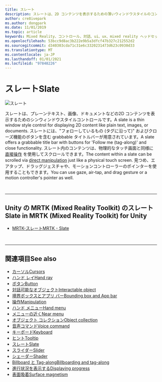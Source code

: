 ```yaml
---
title: スレート
description: スレートは、2D コンテンツを表示するための薄いウィンドウスタイルのコントロールです。
author: cre8ivepark
ms.author: dongpark
ms.date: 11/01/2019
ms.topic: article
keywords: Mixed Reality、コントロール、対話、ui、ux、mixed reality ヘッドセット、windows mixed reality ヘッドセット、virtual Reality ヘッドセット、HoloLens、スレート、MRTK、Mixed Reality Toolkit
ms.openlocfilehash: 53bcc9d8ac3b222e9b5a3dfcf47b327c212552d2
ms.sourcegitcommit: d340303cda71c31e6c3320231473d623c0930d33
ms.translationtype: MT
ms.contentlocale: ja-JP
ms.lasthandoff: 01/01/2021
ms.locfileid: "97848226"
---
```

# <a name="slate"></a><span data-ttu-id="0208d-104">スレート</span><span class="sxs-lookup"><span data-stu-id="0208d-104">Slate</span></span>

![スレート](images/UX_Hero_Slate.jpg)

<span data-ttu-id="0208d-106">スレートは、プレーンテキスト、画像、ドキュメントなどの2D コンテンツを表示するためのシンウィンドウスタイルコントロールです。</span><span class="sxs-lookup"><span data-stu-id="0208d-106">A slate is a thin window style control for displaying 2D content like plain text, images, or documents.</span></span> <span data-ttu-id="0208d-107">スレートには、"フォローしているもの (タグに沿って)" およびクローズ機能のボタンを含む grabbable タイトルバーが用意されています。</span><span class="sxs-lookup"><span data-stu-id="0208d-107">A slate offers a grabbable title bar with buttons for 'Follow me (tag-along)' and close functionality.</span></span> <span data-ttu-id="0208d-108">スレート内のコンテンツは、物理的なタッチ画面と同様に [直接操作](direct-manipulation.md#2d-slate-interaction) を使用してスクロールできます。</span><span class="sxs-lookup"><span data-stu-id="0208d-108">The content within a slate can be scrolled via [direct manipulation](direct-manipulation.md#2d-slate-interaction) just like a physical touch screen.</span></span> <span data-ttu-id="0208d-109">見つめ、エアタップ、ドラッグジェスチャや、モーションコントローラーのポインターを使用することもできます。</span><span class="sxs-lookup"><span data-stu-id="0208d-109">You can use gaze, air-tap, and drag gesture or a motion controller's pointer as well.</span></span>

<br>

---

## <a name="slate-in-mrtk-mixed-reality-toolkit-for-unity"></a><span data-ttu-id="0208d-110">Unity の MRTK (Mixed Reality Toolkit) のスレート</span><span class="sxs-lookup"><span data-stu-id="0208d-110">Slate in MRTK (Mixed Reality Toolkit) for Unity</span></span>

* [<span data-ttu-id="0208d-111">MRTK-スレート</span><span class="sxs-lookup"><span data-stu-id="0208d-111">MRTK - Slate</span></span>](https://microsoft.github.io/MixedRealityToolkit-Unity/Documentation/README_Slate.html)

<br>

---

## <a name="see-also"></a><span data-ttu-id="0208d-112">関連項目</span><span class="sxs-lookup"><span data-stu-id="0208d-112">See also</span></span>

* [<span data-ttu-id="0208d-113">カーソル</span><span class="sxs-lookup"><span data-stu-id="0208d-113">Cursors</span></span>](cursors.md)
* [<span data-ttu-id="0208d-114">ハンド レイ</span><span class="sxs-lookup"><span data-stu-id="0208d-114">Hand ray</span></span>](point-and-commit.md)
* [<span data-ttu-id="0208d-115">ボタン</span><span class="sxs-lookup"><span data-stu-id="0208d-115">Button</span></span>](button.md)
* [<span data-ttu-id="0208d-116">対話可能なオブジェクト</span><span class="sxs-lookup"><span data-stu-id="0208d-116">Interactable object</span></span>](interactable-object.md)
* [<span data-ttu-id="0208d-117">境界ボックスとアプリ バー</span><span class="sxs-lookup"><span data-stu-id="0208d-117">Bounding box and App bar</span></span>](app-bar-and-bounding-box.md)
* [<span data-ttu-id="0208d-118">操作</span><span class="sxs-lookup"><span data-stu-id="0208d-118">Manipulation</span></span>](direct-manipulation.md)
* [<span data-ttu-id="0208d-119">ハンド メニュー</span><span class="sxs-lookup"><span data-stu-id="0208d-119">Hand menu</span></span>](hand-menu.md)
* [<span data-ttu-id="0208d-120">メニューの近く</span><span class="sxs-lookup"><span data-stu-id="0208d-120">Near menu</span></span>](near-menu.md)
* [<span data-ttu-id="0208d-121">オブジェクト コレクション</span><span class="sxs-lookup"><span data-stu-id="0208d-121">Object collection</span></span>](object-collection.md)
* [<span data-ttu-id="0208d-122">音声コマンド</span><span class="sxs-lookup"><span data-stu-id="0208d-122">Voice command</span></span>](voice-input.md)
* [<span data-ttu-id="0208d-123">キーボード</span><span class="sxs-lookup"><span data-stu-id="0208d-123">Keyboard</span></span>](keyboard.md)
* [<span data-ttu-id="0208d-124">ヒント</span><span class="sxs-lookup"><span data-stu-id="0208d-124">Tooltip</span></span>](tooltip.md)
* [<span data-ttu-id="0208d-125">スレート</span><span class="sxs-lookup"><span data-stu-id="0208d-125">Slate</span></span>](slate.md)
* [<span data-ttu-id="0208d-126">スライダー</span><span class="sxs-lookup"><span data-stu-id="0208d-126">Slider</span></span>](slider.md)
* [<span data-ttu-id="0208d-127">シェーダー</span><span class="sxs-lookup"><span data-stu-id="0208d-127">Shader</span></span>](shader.md)
* [<span data-ttu-id="0208d-128">Billboard と Tag-along</span><span class="sxs-lookup"><span data-stu-id="0208d-128">Billboarding and tag-along</span></span>](billboarding-and-tag-along.md)
* [<span data-ttu-id="0208d-129">進行状況を表示する</span><span class="sxs-lookup"><span data-stu-id="0208d-129">Displaying progress</span></span>](progress.md)
* [<span data-ttu-id="0208d-130">表面吸着</span><span class="sxs-lookup"><span data-stu-id="0208d-130">Surface magnetism</span></span>](surface-magnetism.md)
